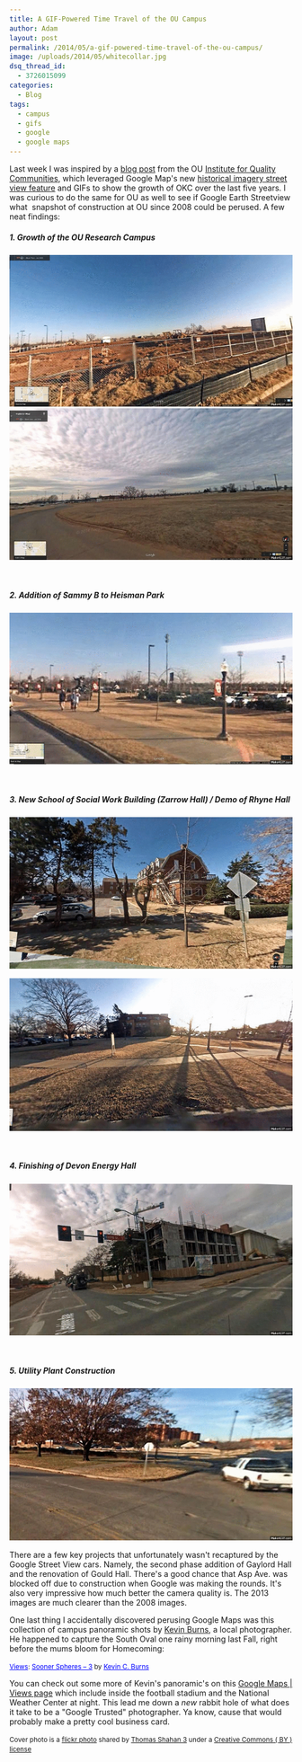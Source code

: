 ```yaml
---
title: A GIF-Powered Time Travel of the OU Campus
author: Adam
layout: post
permalink: /2014/05/a-gif-powered-time-travel-of-the-ou-campus/
image: /uploads/2014/05/whitecollar.jpg
dsq_thread_id:
  - 3726015099
categories:
  - Blog
tags:
  - campus
  - gifs
  - google
  - google maps
---
```

Last week I was inspired by a <a href="http://iqc.ou.edu/2014/04/24/streetview/" target="_blank">blog post</a> from the OU <a href="http://iqc.ou.edu" target="_blank">Institute for Quality Communities</a>, which leveraged Google Map's new <a href="http://www.gearthblog.com/blog/archives/2014/04/google-releases-historical-street-view-feature.html" target="_blank">historical imagery street view feature</a> and GIFs to show the growth of OKC over the last five years. I was curious to do the same for OU as well to see if Google Earth Streetview what  snapshot of construction at OU since 2008 could be perused. A few neat findings:

##### 1. Growth of the OU Research Campus

<img src="/uploads/2014/05/jkqZK3.gif" />

<img src="/uploads/2014/05/gzsbjt.gif"/>

&nbsp;

##### 2. Addition of Sammy B to Heisman Park

<img  src="/uploads/2014/05/3HkAUm.gif"/>

&nbsp;

##### 3. New School of Social Work Building (Zarrow Hall) / Demo of Rhyne Hall

<img src="/uploads/2014/05/cVANxP.gif"/>

[<img src="/uploads/2014/05/V_jmfW.gif" />][1]

&nbsp;

##### 4. Finishing of Devon Energy Hall

<img  src="/uploads/2014/05/jiMYbC.gif"/>

&nbsp;

##### 5. Utility Plant Construction

<img src="/uploads/2014/05/hdbO6C.gif"/>

There are a few key projects that unfortunately wasn't recaptured by the Google Street View cars. Namely, the second phase addition of Gaylord Hall and the renovation of Gould Hall. There's a good chance that Asp Ave. was blocked off due to construction when Google was making the rounds. It's also very impressive how much better the camera quality is. The 2013 images are much clearer than the 2008 images.

One last thing I accidentally discovered perusing Google Maps was this collection of campus panoramic shots by <a href="https://www.google.com/maps/views/profile/115622432590629378233?gl=us" target="_blank">Kevin Burns</a>, a local photographer. He happened to capture the South Oval one rainy morning last Fall, right before the mums bloom for Homecoming:



<div>
  <small><a style="color: #0000ff; text-align: left;" href="https://www.google.com/maps/views/">Views</a>: <a style="color: #0000ff; text-align: left;" href="https://www.google.com/maps/views/view/115622432590629378233/photo/h7ovY1D1fZAAAAQIt-Wf3g">Sooner Spheres – 3</a> by <a style="color: #0000ff; text-align: left;" href="https://www.google.com/maps/views/profile/115622432590629378233">Kevin C. Burns</a></small>
</div>

You can check out some more of Kevin's panoramic's on this <a href="https://www.google.com/maps/views/profile/115622432590629378233?gl=us" target="_blank">Google Maps | Views page</a> which include inside the football stadium and the National Weather Center at night. This lead me down a *new* rabbit hole of what does it take to be a "Google Trusted" photographer. Ya know, cause that would probably make a pretty cool business card.

<small>Cover photo is a <a title="White Collar, c. 1940 - Linocuts by Giacomo G. Patri" href="http://flickr.com/photos/49580580@N02/7011728709">flickr photo</a> shared by <a href="http://flickr.com/people/49580580@N02">Thomas Shahan 3</a> under a <a href="http://creativecommons.org/licenses/by/2.0/">Creative Commons ( BY ) license</a> </small>

 [1]: /uploads/2014/05/V_jmfW.gif
